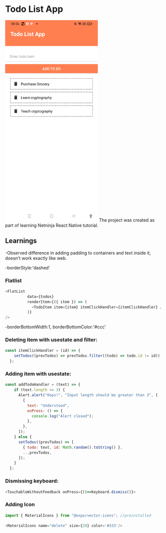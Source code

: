 # Todo List App

<img width="300px" src="todolist-screenshot.jpg" alt="image_name png" />
The project was created as part of learning Netninja React Native tutorial.

## Learnings

-Observed difference in adding padding to containers and text inside it, doesn't work exactly like web.

-borderStyle:'dashed'

### Flatlist

```js
<FlatList
          data={todos}
          renderItem={({ item }) => (
            <TodoItem item={item} itemClickHandler={itemClickHandler} />
          )}
/>
```

-borderBottomWidth:1, borderBottomColor:'#ccc'

### Deleting item with usestate and filter:

```js
const itemClickHandler = (id) => {
    setTodos((prevTodos) => prevTodos.filter((todo) => todo.id != id));
  };
```

### Adding item with usestate:

```js
const addTodoHandler = (text) => {
    if (text.length <= 3) {
      Alert.alert("Oops!", "Input length should be greater than 3", [
        {
          text: "Understood",
          onPress: () => {
            console.log("Alert closed");
          },
        },
      ]);
    } else {
      setTodos((prevTodos) => [
        { todo: text, id: Math.random().toString() },
        ...prevTodos,
      ]);
    }
  };
```
### Dismissing keyboard:

```js
<TouchableWithoutFeedback onPress={()=>Keyboard.dismiss()}>
```

### Adding Icon

```js
import { MaterialIcons } from "@expo/vector-icons"; //preinstalled

<MaterialIcons name="delete" size={20} color='#333'/>
```
